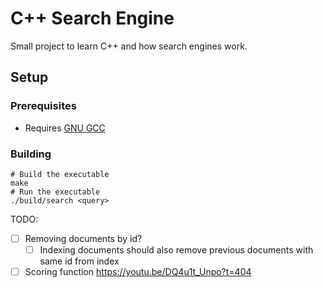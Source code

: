 # C++ Search Engine

Small project to learn C++ and how search engines work.

## Setup

### Prerequisites

- Requires [GNU GCC](https://gcc.gnu.org/)

### Building

```
# Build the executable
make
# Run the executable
./build/search <query>
```

TODO:

- [ ] Removing documents by id?
  - [ ] Indexing documents should also remove previous documents with same id from index
- [ ] Scoring function https://youtu.be/DQ4u1t_Unpo?t=404
